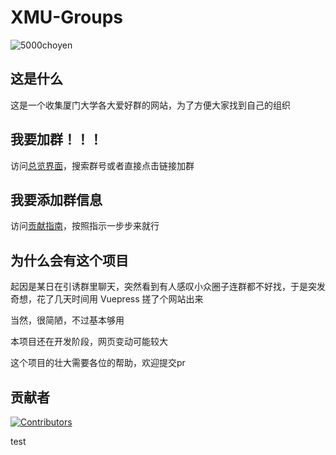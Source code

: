 # XMU-Groups

![5000choyen](https://user-images.githubusercontent.com/57581480/238605421-4016ef08-1509-457d-a552-52df784137bd.png)

## 这是什么

这是一个收集厦门大学各大爱好群的网站，为了方便大家找到自己的组织

## 我要加群！！！

访问[总览界面](https://xmu-groups.vercel.app/groups/)，搜索群号或者直接点击链接加群

## 我要添加群信息

访问[贡献指南](https://xmu-groups.vercel.app/contributing/)，按照指示一步步来就行

## 为什么会有这个项目

起因是某日在引诱群里聊天，突然看到有人感叹小众圈子连群都不好找，于是突发奇想，花了几天时间用 Vuepress 搓了个网站出来

当然，很简陋，不过基本够用

本项目还在开发阶段，网页变动可能较大

这个项目的壮大需要各位的帮助，欢迎提交pr

## 贡献者

[![Contributors](https://contributors-img.web.app/image?repo=SherkeyXD/XMU-Groups)](https://github.com/SherkeyXD/XMU-Groups/graphs/contributors)

test

